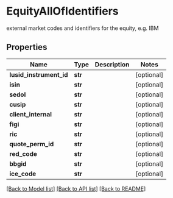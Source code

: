 # EquityAllOfIdentifiers

external market codes and identifiers for the equity, e.g. IBM

## Properties
Name | Type | Description | Notes
------------ | ------------- | ------------- | -------------
**lusid_instrument_id** | **str** |  | [optional] 
**isin** | **str** |  | [optional] 
**sedol** | **str** |  | [optional] 
**cusip** | **str** |  | [optional] 
**client_internal** | **str** |  | [optional] 
**figi** | **str** |  | [optional] 
**ric** | **str** |  | [optional] 
**quote_perm_id** | **str** |  | [optional] 
**red_code** | **str** |  | [optional] 
**bbgid** | **str** |  | [optional] 
**ice_code** | **str** |  | [optional] 

[[Back to Model list]](../README.md#documentation-for-models) [[Back to API list]](../README.md#documentation-for-api-endpoints) [[Back to README]](../README.md)


